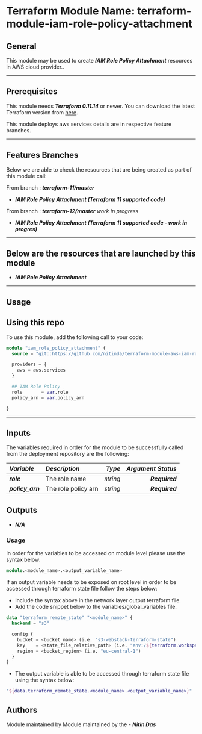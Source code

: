 # Terraform Module Name: terraform-module-iam-role-policy-attachment


## General

This module may be used to create **_IAM Role Policy Attachment_** resources in AWS cloud provider..

---


## Prerequisites

This module needs **_Terraform 0.11.14_** or newer.
You can download the latest Terraform version from [here](https://www.terraform.io/downloads.html).

This module deploys aws services details are in respective feature branches.

---

## Features Branches

Below we are able to check the resources that are being created as part of this module call:

From branch : **_terraform-11/master_**

* **_IAM Role Policy Attachment (Terraform 11 supported code)_**

From branch : **_terraform-12/master_** *work in progress*

* **_IAM Role Policy Attachment (Terraform 11 supported code - work in progres)_**


---

## Below are the resources that are launched by this module

* **_IAM Role Policy Attachment_**


---

## Usage

## Using this repo

To use this module, add the following call to your code:

```tf
module "iam_role_policy_attachment" {
  source = "git::https://github.com/nitinda/terraform-module-aws-iam-role-policy-attachment.git?ref=terraform-12/master"

  providers = {
    aws = aws.services
  }

  ## IAM Role Policy
  role       = var.role
  policy_arn = var.policy_arn

}
```
---

## Inputs

The variables required in order for the module to be successfully called from the deployment repository are the following:


|**_Variable_** | **_Description_** | **_Type_** | **_Argument Status_** |
|:----|:----|-----:|-----:|
| **_role_** | The role name | _string_ | **_Required_** |
| **_policy\_arn_** | The role policy arn | _string_ | **_Required_** |



## Outputs

* **_N/A_**



### Usage
In order for the variables to be accessed on module level please use the syntax below:

```tf
module.<module_name>.<output_variable_name>
```

If an output variable needs to be exposed on root level in order to be accessed through terraform state file follow the steps below:

- Include the syntax above in the network layer output terraform file.
- Add the code snippet below to the variables/global_variables file.

```tf
data "terraform_remote_state" "<module_name>" {
  backend = "s3"

  config {
    bucket = <bucket_name> (i.e. "s3-webstack-terraform-state")
    key    = <state_file_relative_path> (i.e. "env:/${terraform.workspace}/4_Networking/terraform.tfstate")
    region = <bucket_region> (i.e. "eu-central-1")
  }
}
```

- The output variable is able to be accessed through terraform state file using the syntax below:

```tf
"${data.terraform_remote_state.<module_name>.<output_variable_name>}"
```

## Authors
Module maintained by Module maintained by the - **_Nitin Das_**